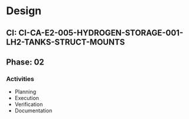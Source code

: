 # Design

## CI: CI-CA-E2-005-HYDROGEN-STORAGE-001-LH2-TANKS-STRUCT-MOUNTS
## Phase: 02

### Activities
- Planning
- Execution
- Verification
- Documentation
